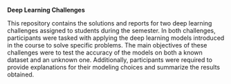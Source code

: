 **Deep Learning Challenges**

This repository contains the solutions and reports for two deep learning challenges assigned to students during the semester. 
In both challenges, participants were tasked with applying the deep learning models introduced in the course to solve specific problems. 
The main objectives of these challenges were to test the accuracy of the models on both a known dataset and an unknown one. 
Additionally, participants were required to provide explanations for their modeling choices and summarize the results obtained.
